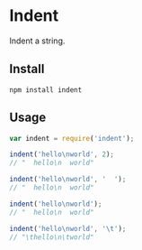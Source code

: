 # Indent

Indent a string.

## Install

```
npm install indent
```

## Usage

```js
var indent = require('indent');

indent('hello\nworld', 2);
// "  hello\n  world"

indent('hello\nworld', '  ');
// "  hello\n  world"

indent('hello\nworld');
// "  hello\n  world"

indent('hello\nworld', '\t');
// "\thello\n\tworld"
```

